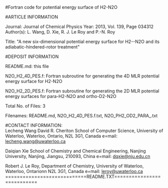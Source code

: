 #Fortran code for potential energy surface of H2-N2O

#ARTICLE INFORMATION 

Journal:	Journal of Chemical Physics
Year:  	2013, Vol. 139, Page 034312
Author(s): 	L. Wang, D. Xie, R. J. Le Roy and P.-N. Roy

Title: 
        	"A new six-dimensional potential energy surface for H2--N2O
		 and its adiabatic-hindered-rotor treatment"

#DEPOSIT INFORMATION

README.md:			this file

N2O_H2_4D_PES.f:	Fortran subroutine for generating the 4D MLR 					potential energy surface for H2-N2O 


N2O_H2_2D_PES.f:	Fortran subroutine for generating the 2D MLR 					potential energy surfaces for para-H2-N2O
				and ortho-D2-N2O

Total No. of Files:		3

Filenames:   			README.md, N2O_H2_4D_PES.f.txt,
				N2O_PH2_OD2_PARA_.txt

#CONTACT INFORMATION:  
Lecheng Wang
David R. Cheriton School of Computer Science, University of Waterloo, Waterloo, Ontario, N2L 3G1, Canada e=mail: lecheng.wang@uwaterloo.ca

Daiqian Xie
School of Chemistry and Chemical Engineering, Nanjing University, 
Nanjing, Jiangsu, 210093, China
e=mail:  dqxie@nju.edu.cn
		     
  
Robert J. Le Roy, Department of Chemistry, University of Waterloo, Waterloo, Ontarionn N2L 3G1, Canada
e=mail:  leroy@uwaterloo.ca
============================README.TXT===========================

